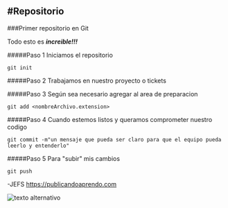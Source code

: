
#Repositorio
---
###Primer repositorio en Git

Todo esto es ***increible!!!***

#####Paso 1
Iniciamos el repositorio
~~~
git init
~~~

#####Paso 2
Trabajamos en nuestro proyecto o tickets

#####Paso 3
Según sea necesario agregar al area de preparacion
~~~
git add <nombreArchivo.extension>
~~~

#####Paso 4
Cuando estemos listos y queramos comprometer nuestro codigo
~~~
git commit -m"un mensaje que pueda ser claro para que el equipo pueda leerlo y entenderlo"
~~~

#####Paso 5
Para "subir" mis cambios
~~~
git push
~~~

-JEFS
https://publicandoaprendo.com

![texto alternativo](https://encrypted-tbn0.gstatic.com/images?q=tbn:ANd9GcQ1sRUNPRq5NmkAJP8Vp425FoPDXi7JIyiR5yPlfmUd1gMOJR2ACCdxF-ajREeaR7fHSbw&usqp=CAU)

